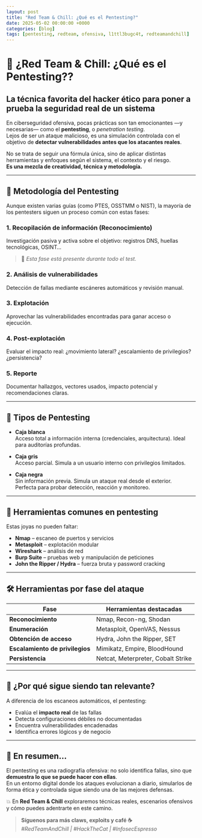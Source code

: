 ```yaml
---
layout: post
title: "Red Team & Chill: ¿Qué es el Pentesting?"
date: 2025-05-02 00:00:00 +0000
categories: [blog]
tags: [pentesting, redteam, ofensiva, l1ttl3bugc4t, redteamandchill]
---
```


# 🧨 ¿Red Team & Chill: ¿Qué es el Pentesting??  
## La técnica favorita del hacker ético para poner a prueba la seguridad real de un sistema

En ciberseguridad ofensiva, pocas prácticas son tan emocionantes —y necesarias— como el **pentesting**, o *penetration testing*.  
Lejos de ser un ataque malicioso, es una simulación controlada con el objetivo de **detectar vulnerabilidades antes que los atacantes reales**.

No se trata de seguir una fórmula única, sino de aplicar distintas herramientas y enfoques según el sistema, el contexto y el riesgo.  
**Es una mezcla de creatividad, técnica y metodología.**

---

## 🧭 Metodología del Pentesting

Aunque existen varias guías (como PTES, OSSTMM o NIST), la mayoría de los pentesters siguen un proceso común con estas fases:

### 1. Recopilación de información (Reconocimiento)  
Investigación pasiva y activa sobre el objetivo: registros DNS, huellas tecnológicas, OSINT…  
> 🧠 *Esta fase está presente durante todo el test.*

### 2. Análisis de vulnerabilidades  
Detección de fallas mediante escáneres automáticos y revisión manual.

### 3. Explotación  
Aprovechar las vulnerabilidades encontradas para ganar acceso o ejecución.

### 4. Post-explotación  
Evaluar el impacto real: ¿movimiento lateral? ¿escalamiento de privilegios? ¿persistencia?

### 5. Reporte  
Documentar hallazgos, vectores usados, impacto potencial y recomendaciones claras.

---

## 🧪 Tipos de Pentesting

- **Caja blanca**  
  Acceso total a información interna (credenciales, arquitectura). Ideal para auditorías profundas.

- **Caja gris**  
  Acceso parcial. Simula a un usuario interno con privilegios limitados.

- **Caja negra**  
  Sin información previa. Simula un ataque real desde el exterior.  
  Perfecta para probar detección, reacción y monitoreo.

---

## 🧰 Herramientas comunes en pentesting

Estas joyas no pueden faltar:

- **Nmap** – escaneo de puertos y servicios  
- **Metasploit** – explotación modular  
- **Wireshark** – análisis de red  
- **Burp Suite** – pruebas web y manipulación de peticiones  
- **John the Ripper / Hydra** – fuerza bruta y password cracking

---

## 🛠️ Herramientas por fase del ataque

| Fase                        | Herramientas destacadas                           |
|-----------------------------|---------------------------------------------------|
| **Reconocimiento**          | Nmap, Recon-ng, Shodan                           |
| **Enumeración**             | Metasploit, OpenVAS, Nessus                      |
| **Obtención de acceso**     | Hydra, John the Ripper, SET                      |
| **Escalamiento de privilegios** | Mimikatz, Empire, BloodHound              |
| **Persistencia**            | Netcat, Meterpreter, Cobalt Strike               |

---

## 🚨 ¿Por qué sigue siendo tan relevante?

A diferencia de los escaneos automáticos, el pentesting:

- Evalúa el **impacto real** de las fallas  
- Detecta configuraciones débiles no documentadas  
- Encuentra vulnerabilidades encadenadas  
- Identifica errores lógicos y de negocio

---

## 🐾 En resumen…

El pentesting es una radiografía ofensiva: no solo identifica fallas, sino que **demuestra lo que se puede hacer con ellas**.  
En un entorno digital donde los ataques evolucionan a diario, simularlos de forma ética y controlada sigue siendo una de las mejores defensas.

💥 En **Red Team & Chill** exploraremos técnicas reales, escenarios ofensivos y cómo puedes adentrarte en este camino.

> **Síguenos para más claws, exploits y café ☕**  
> *#RedTeamAndChill | #HackTheCat | #InfosecEspresso*
